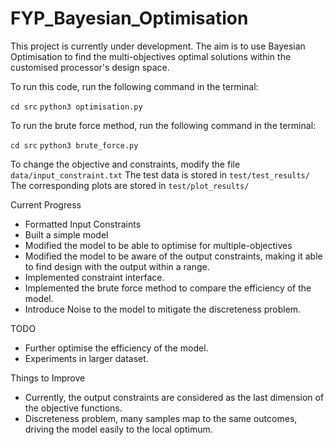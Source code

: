 # FYP_Bayesian_Optimisation

This project is currently under development. The aim is to use Bayesian Optimisation to find the multi-objectives optimal solutions within the customised processor's design space.

To run this code, run the following command in the terminal: 

```cd src```
```python3 optimisation.py```

To run the brute force method, run the following command in the terminal: 

```cd src```
```python3 brute_force.py```

To change the objective and constraints, modify the file ```data/input_constraint.txt```
The test data is stored in ```test/test_results/```
The corresponding plots are stored in ```test/plot_results/```


Current Progress
- Formatted Input Constraints
- Built a simple model
- Modified the model to be able to optimise for multiple-objectives
- Modified the model to be aware of the output constraints, making it able to find design with the output within a range.
- Implemented constraint interface.
- Implemented the brute force method to compare the efficiency of the model.
- Introduce Noise to the model to mitigate the discreteness problem.

TODO
- Further optimise the efficiency of the model.
- Experiments in larger dataset.

Things to Improve
- Currently, the output constraints are considered as the last dimension of the objective functions.
- Discreteness problem, many samples map to the same outcomes, driving the model easily to the local optimum.